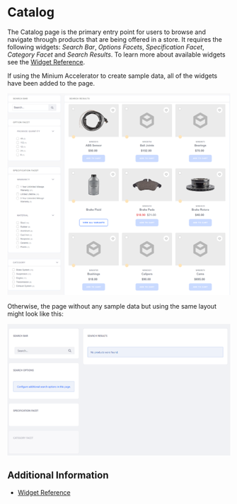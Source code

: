 # Catalog

The Catalog page is the primary entry point for users to browse and navigate through products that are being offered in a store. It requires the following widgets: _Search Bar_, _Options Facets_, _Specification Facet_, _Category Facet_ and _Search Results_. To learn more about available widgets see the [Widget Reference](../widget-reference.md).

If using the Minium Accelerator to create sample data, all of the widgets have been added to the page.

![Minium demo catalog](./catalog/images/01.png)

Otherwise, the page without any sample data but using the same layout might look like this:

![Empty catalog](./catalog/images/02.png)

## Additional Information

-   [Widget Reference](../widget-reference.md)
